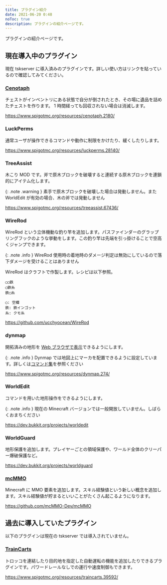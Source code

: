 ```yaml
---
title: プラグイン紹介
date: 2021-06-20 0:48
noToc: true
description: プラグインの紹介ページです。
---
```


プラグインの紹介ページです。

## 現在導入中のプラグイン
現在 tskserver に導入済みのプラグインです。詳しい使い方はリンクを貼っているので確認してみてください。

### [Cenotaph](/plugins/cenotaph)
チェストがインベントリにある状態で自分が倒されたとき、その場に遺品を詰めたチェストを作ります。
1 時間経っても回収されない場合は消滅します。

<https://www.spigotmc.org/resources/cenotaph.2180/>

### LuckPerms
通常ユーザが操作できるコマンドや動作に制限をかけたり、緩くしたりします。

<https://www.spigotmc.org/resources/luckperms.28140/>

### TreeAssist
木こり MOD です。斧で原木ブロックを破壊すると連続する原木ブロックを連鎖的にアイテム化します。

{: .note .warning }
素手で原木ブロックを破壊した場合は発動しません。また WorldEdit が有効の場合、木の斧では発動しません

<https://www.spigotmc.org/resources/treeassist.67436/>

### WireRod
WireRod という立体機動な釣り竿を追加します。パスファインダーのグラップリングフックのような挙動をします。この釣り竿は先端を引っ掛けることで空高くジャンプできます。  

{: .note .info }
WireRod 使用時の着地時のダメージ判定は無効にしているので落下ダメージを受けることはありません

WireRod はクラフトで作製します。レシピは以下参照。

```
◯◯鉄
◯鉄糸
鉄◯糸

◯: 空欄
鉄: 鉄インゴット
糸: クモ糸
```

<https://github.com/ucchyocean/WireRod>

### dynmap
開拓済みの地形を [Web ブラウザで表示](https://dynmap.mc.ksswre.net)できるようにします。

{: .note .info }
Dynmap では地図上にマーカを配置できるように設定しています。詳しくは[コマンド集](/commands)を参照ください


<https://www.spigotmc.org/resources/dynmap.274/>

### WorldEdit
コマンドを用いた地形操作をできるようにします。

{: .note .info }
現在の Minecraft バージョンでは一般開放していません。しばらくおまちください

<https://dev.bukkit.org/projects/worldedit>

### WorldGuard
地形保護を追加します。プレイヤーごとの領域保護や、ワールド全体のクリーパー爆破保護など。

<https://dev.bukkit.org/projects/worldguard>

### [mcMMO](/mcMMO)
Minecraft に MMO 要素を追加します。スキル経験値という新しい概念を追加します。スキル経験値が貯まるといいことがたくさん起こるようになります。

<https://github.com/mcMMO-Dev/mcMMO>

## 過去に導入していたプラグイン
以下のプラグインは現在の tskserver では導入されていません。

### [TrainCarts](/plugins/traincarts)
トロッコを連結したり目的地を指定した自動運転の機能を追加したりできるプラグインです。パワードレールなしでの運行や速度制御もできます。

<https://www.spigotmc.org/resources/traincarts.39592/>
